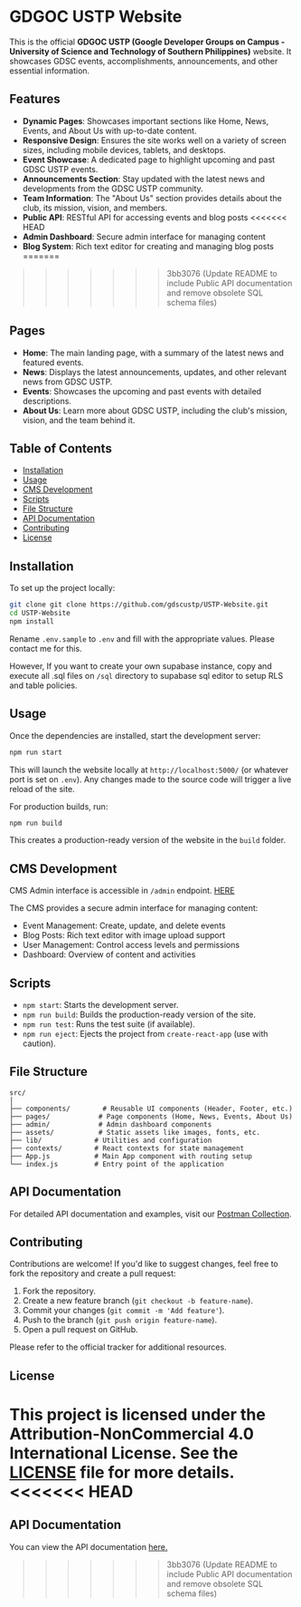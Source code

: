 # GDGOC USTP Website

This is the official **GDGOC USTP (Google Developer Groups on Campus - University of Science and Technology of Southern Philippines)** website. It showcases GDSC events, accomplishments, announcements, and other essential information.

## Features

- **Dynamic Pages**: Showcases important sections like Home, News, Events, and About Us with up-to-date content.
- **Responsive Design**: Ensures the site works well on a variety of screen sizes, including mobile devices, tablets, and desktops.
- **Event Showcase**: A dedicated page to highlight upcoming and past GDSC USTP events.
- **Announcements Section**: Stay updated with the latest news and developments from the GDSC USTP community.
- **Team Information**: The "About Us" section provides details about the club, its mission, vision, and members.
- **Public API**: RESTful API for accessing events and blog posts
<<<<<<< HEAD
- **Admin Dashboard**: Secure admin interface for managing content
- **Blog System**: Rich text editor for creating and managing blog posts
=======
>>>>>>> 3bb3076 (Update README to include Public API documentation and remove obsolete SQL schema files)

## Pages

- **Home**: The main landing page, with a summary of the latest news and featured events.
- **News**: Displays the latest announcements, updates, and other relevant news from GDSC USTP.
- **Events**: Showcases the upcoming and past events with detailed descriptions.
- **About Us**: Learn more about GDSC USTP, including the club's mission, vision, and the team behind it.

## Table of Contents

- [Installation](#installation)
- [Usage](#usage)
- [CMS Development](#cms-development)
- [Scripts](#scripts)
- [File Structure](#file-structure)
- [API Documentation](#api-documentation)
- [Contributing](#contributing)
- [License](#license)

## Installation

To set up the project locally:

```bash
git clone git clone https://github.com/gdscustp/USTP-Website.git
cd USTP-Website
npm install
```

Rename `.env.sample` to `.env` and fill with the appropriate values. Please contact me for this.

However, If you want to create your own supabase instance, copy and execute all .sql files on `/sql` directory to supabase sql editor to setup RLS and table policies.


## Usage

Once the dependencies are installed, start the development server:

```bash
npm run start
```

This will launch the website locally at `http://localhost:5000/` (or whatever port is set on `.env`). Any changes made to the source code will trigger a live reload of the site.

For production builds, run:

```bash
npm run build
```

This creates a production-ready version of the website in the `build` folder.

## CMS Development

CMS Admin interface is accessible in `/admin` endpoint. [HERE](https://gdsc-ustp.vercel.app/admin/login)

The CMS provides a secure admin interface for managing content:
- Event Management: Create, update, and delete events
- Blog Posts: Rich text editor with image upload support
- User Management: Control access levels and permissions
- Dashboard: Overview of content and activities

## Scripts

- `npm start`: Starts the development server.
- `npm run build`: Builds the production-ready version of the site.
- `npm run test`: Runs the test suite (if available).
- `npm run eject`: Ejects the project from `create-react-app` (use with caution).

## File Structure

```
src/
│
├── components/        # Reusable UI components (Header, Footer, etc.)
├── pages/            # Page components (Home, News, Events, About Us)
├── admin/            # Admin dashboard components
├── assets/           # Static assets like images, fonts, etc.
├── lib/             # Utilities and configuration
├── contexts/        # React contexts for state management
├── App.js           # Main App component with routing setup
└── index.js         # Entry point of the application
```

## API Documentation
For detailed API documentation and examples, visit our [Postman Collection](https://documenter.getpostman.com/view/41094364/2sAYQZGX13).

## Contributing

Contributions are welcome! If you'd like to suggest changes, feel free to fork the repository and create a pull request:

1. Fork the repository.
2. Create a new feature branch (`git checkout -b feature-name`).
3. Commit your changes (`git commit -m 'Add feature'`).
4. Push to the branch (`git push origin feature-name`).
5. Open a pull request on GitHub.

Please refer to the official tracker for additional resources.

## License

This project is licensed under the Attribution-NonCommercial 4.0 International License. See the [LICENSE](LICENSE) file for more details.
<<<<<<< HEAD
=======

## API Documentation
You can view the API documentation [here.](https://documenter.getpostman.com/view/41094364/2sAYQZGX13)




>>>>>>> 3bb3076 (Update README to include Public API documentation and remove obsolete SQL schema files)
